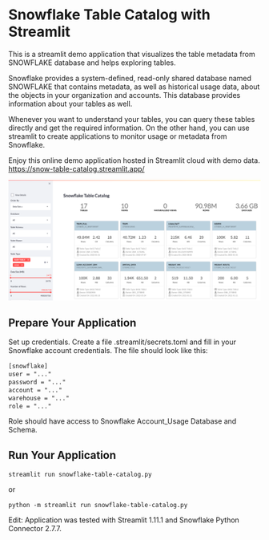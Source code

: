 # Snowflake Table Catalog with Streamlit
This is a streamlit demo application that visualizes the table metadata from SNOWFLAKE database and helps exploring tables.

Snowflake provides a system-defined, read-only shared database named SNOWFLAKE that contains metadata, as well as historical usage data, about the objects in your organization and accounts. This database provides information about your tables as well. 

Whenever you want to understand your tables, you can query these tables directly and get the required information. On the other hand, you can use streamlit to create applications to monitor usage or metadata from Snowflake.

Enjoy this online demo application hosted in Streamlit cloud with demo data.
https://snow-table-catalog.streamlit.app/



![This is an image](resources/Snowflake-Table-Catalog.png)



## Prepare Your Application

Set up credentials. Create a file .streamlit/secrets.toml and fill in your Snowflake account credentials. The file should look like this:

```
[snowflake]
user = "..."
password = "..."
account = "..."
warehouse = "..."
role = "..."
```

Role should have access to Snowflake Account_Usage Database and Schema.


## Run Your Application
```
streamlit run snowflake-table-catalog.py

```
or 

```
python -m streamlit run snowflake-table-catalog.py

```

Edit: Application was tested with Streamlit 1.11.1 and Snowflake Python Connector 2.7.7.
